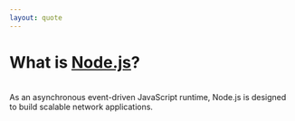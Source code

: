 ```yaml
---
layout: quote
---
```


# What is [Node.js](https://nodejs.org/en/about)?

<br/>

<Quote>
  As an <span class="text-sky-400">asynchronous</span>
  <span class="text-orange-300">event-driven</span>
  <span class="text-indigo-400">JavaScript runtime</span>, Node.js is designed to build
  <span class="text-teal-400">scalable network applications</span>.
</Quote>

<!--
You can have `style` tag in markdown to override the style for the current page.
Learn more: https://sli.dev/guide/syntax#embedded-styles
-->

<!--
Here is another comment.
-->
